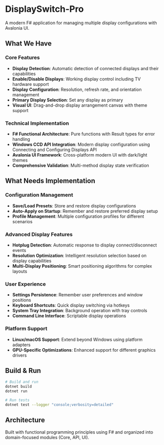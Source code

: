 # DisplaySwitch-Pro

A modern F# application for managing multiple display configurations with Avalonia UI.

## What We Have

### Core Features
- **Display Detection**: Automatic detection of connected displays and their capabilities
- **Enable/Disable Displays**: Working display control including TV hardware support
- **Display Configuration**: Resolution, refresh rate, and orientation management
- **Primary Display Selection**: Set any display as primary
- **Visual UI**: Drag-and-drop display arrangement canvas with theme support

### Technical Implementation
- **F# Functional Architecture**: Pure functions with Result types for error handling
- **Windows CCD API Integration**: Modern display configuration using Connecting and Configuring Displays API
- **Avalonia UI Framework**: Cross-platform modern UI with dark/light themes
- **Comprehensive Validation**: Multi-method display state verification

## What Needs Implementation

### Configuration Management
- **Save/Load Presets**: Store and restore display configurations
- **Auto-Apply on Startup**: Remember and restore preferred display setup
- **Profile Management**: Multiple configuration profiles for different scenarios

### Advanced Display Features
- **Hotplug Detection**: Automatic response to display connect/disconnect events
- **Resolution Optimization**: Intelligent resolution selection based on display capabilities
- **Multi-Display Positioning**: Smart positioning algorithms for complex layouts

### User Experience
- **Settings Persistence**: Remember user preferences and window positions
- **Keyboard Shortcuts**: Quick display switching via hotkeys
- **System Tray Integration**: Background operation with tray controls
- **Command Line Interface**: Scriptable display operations

### Platform Support
- **Linux/macOS Support**: Extend beyond Windows using platform adapters
- **GPU-Specific Optimizations**: Enhanced support for different graphics drivers

## Build & Run

```bash
# Build and run
dotnet build
dotnet run

# Run tests
dotnet test --logger "console;verbosity=detailed"
```

## Architecture

Built with functional programming principles using F# and organized into domain-focused modules (Core, API, UI).